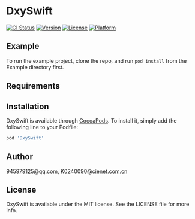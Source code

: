 # DxySwift

[![CI Status](https://img.shields.io/travis/945979125@qq.com/DxySwift.svg?style=flat)](https://travis-ci.org/945979125@qq.com/DxySwift)
[![Version](https://img.shields.io/cocoapods/v/DxySwift.svg?style=flat)](https://cocoapods.org/pods/DxySwift)
[![License](https://img.shields.io/cocoapods/l/DxySwift.svg?style=flat)](https://cocoapods.org/pods/DxySwift)
[![Platform](https://img.shields.io/cocoapods/p/DxySwift.svg?style=flat)](https://cocoapods.org/pods/DxySwift)

## Example

To run the example project, clone the repo, and run `pod install` from the Example directory first.

## Requirements

## Installation

DxySwift is available through [CocoaPods](https://cocoapods.org). To install
it, simply add the following line to your Podfile:

```ruby
pod 'DxySwift'
```

## Author

945979125@qq.com, K0240090@cienet.com.cn

## License

DxySwift is available under the MIT license. See the LICENSE file for more info.
